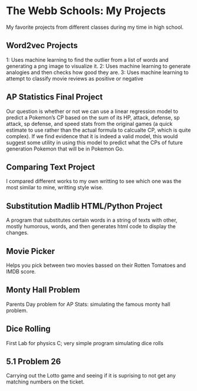 # The Webb Schools: My Projects  
My favorite projects from different classes during my time in high school.

## Word2vec Projects
1: Uses machine learning to find the outlier from a list of words and generating a png image to visualize it. 2: Uses machine learning to generate analogies and then checks how good they are. 3: Uses machine learning to attempt to classify movie reviews as positive or negative 

## AP Statistics Final Project
Our question is whether or not we can use a linear regression model to predict a Pokemon’s CP based on the sum of its HP, attack, defense, sp attack, sp defense, and speed stats from the original games (a quick estimate to use rather than the actual formula to calcualte CP, which is quite complex). If we find evidence that it is indeed a valid model, this would suggest some utility in using this model to predict what the CPs of future generation Pokemon that will be in Pokemon Go. 

## Comparing Text Project
I compared different works to my own writting to see which one was the most similar to mine, writting style wise.

## Substitution Madlib HTML/Python Project
A program that substitutes certain words in a string of texts with other, mostly humorous, words, and then generates html code to display the changes. 

## Movie Picker
Helps you pick between two movies bassed on their Rotten Tomatoes and IMDB score.

## Monty Hall Problem
Parents Day problem for AP Stats: simulating the famous monty hall problem. 
## Dice Rolling
First Lab for physics C; very simple program simulating dice rolls
## 5.1 Problem 26
Carrying out the Lotto game and seeing if it is suprising to not get any matching numbers on the ticket. 

